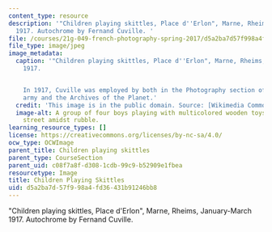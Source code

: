 ```yaml
---
content_type: resource
description: '"Children playing skittles, Place d''Erlon", Marne, Rheims, January-March
  1917. Autochrome by Fernand Cuville. '
file: /courses/21g-049-french-photography-spring-2017/d5a2ba7d57f998a4fd36431b91246bb8_Skittles.jpg
file_type: image/jpeg
image_metadata:
  caption: '"Children playing skittles, Place d''Erlon", Marne, Rheims, January-March
    1917.


    In 1917, Cuville was employed by both in the Photography section of the French
    army and the Archives of the Planet.'
  credit: 'This image is in the public domain. Source: [Wikimedia Commons](https://commons.wikimedia.org/wiki/File:Reims_place_Drouet_d%27Erlon_d%C3%A9but_1917.jpg).'
  image-alt: A group of four boys playing with multicolored wooden toys on a cobblestone
    street amidst rubble.
learning_resource_types: []
license: https://creativecommons.org/licenses/by-nc-sa/4.0/
ocw_type: OCWImage
parent_title: Children playing skittles
parent_type: CourseSection
parent_uid: c08f7a8f-d308-1cdb-99c9-b52909e1fbea
resourcetype: Image
title: Children Playing Skittles
uid: d5a2ba7d-57f9-98a4-fd36-431b91246bb8
---
```

"Children playing skittles, Place d'Erlon", Marne, Rheims, January-March 1917. Autochrome by Fernand Cuville. 